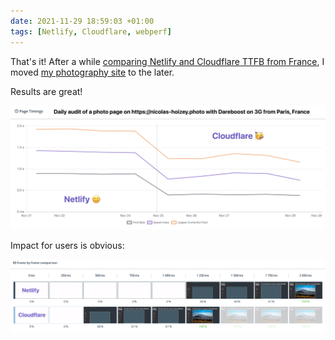 ```yaml
---
date: 2021-11-29 18:59:03 +01:00
tags: [Netlify, Cloudflare, webperf]
---
```


That's it! After a while [comparing Netlify and Cloudflare TTFB from France](https://nicolas-hoizey.com/notes/2021/10/31/1/), I moved [my photography site](https://nicolas-hoizey.photo) to the later.

Results are great!

![TTFB is much better on Cloudflare, and so are other metrics](netlify-vs-cloudflare-timings.png)

Impact for users is obvious:

![Users see the page and photo 750ms earlier!](netlify-vs-cloudflare-frames.png)
